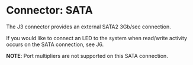 # Connector: SATA

The J3 connector provides an external SATA2 3Gb/sec connection.

If you would like to connect an LED to the system when read/write activity
occurs on the SATA connection, see J6.

**NOTE**: Port multipliers are not supported on this SATA connection.
